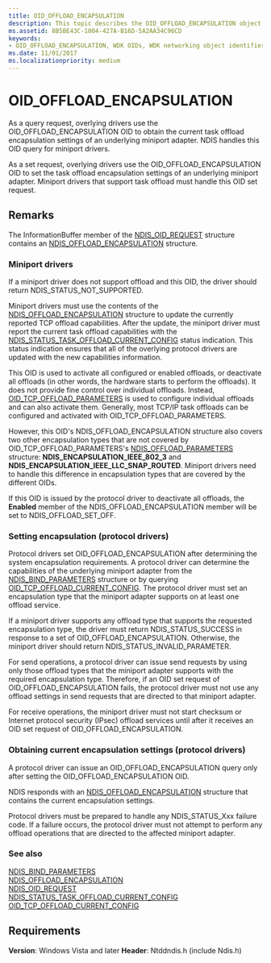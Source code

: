 ```yaml
---
title: OID_OFFLOAD_ENCAPSULATION
description: This topic describes the OID_OFFLOAD_ENCAPSULATION object identifier (OID). 
ms.assetid: 8B5BE43C-1004-427A-B16D-5A2AA34C96CD
keywords:
- OID_OFFLOAD_ENCAPSULATION, WDK OIDs, WDK networking object identifiers, WDK networking OIDs
ms.date: 11/01/2017
ms.localizationpriority: medium
---
```


# OID_OFFLOAD_ENCAPSULATION

As a query request, overlying drivers use the OID_OFFLOAD_ENCAPSULATION OID to obtain the current task offload encapsulation settings of an underlying miniport adapter. NDIS handles this OID query for miniport drivers.

As a set request, overlying drivers use the OID_OFFLOAD_ENCAPSULATION OID to set the task offload encapsulation settings of an underlying miniport adapter. Miniport drivers that support task offload must handle this OID set request.

## Remarks

The InformationBuffer member of the [NDIS_OID_REQUEST](/windows-hardware/drivers/ddi/ndis/ns-ndis-_ndis_oid_request) structure contains an [NDIS_OFFLOAD_ENCAPSULATION](/windows-hardware/drivers/ddi/encapsulationconfig/ns-encapsulationconfig-ndis_offload_encapsulation) structure.

### Miniport drivers

If a miniport driver does not support offload and this OID, the driver should return NDIS_STATUS_NOT_SUPPORTED.

Miniport drivers must use the contents of the [NDIS_OFFLOAD_ENCAPSULATION](/windows-hardware/drivers/ddi/encapsulationconfig/ns-encapsulationconfig-ndis_offload_encapsulation) structure to update the currently reported TCP offload capabilities. After the update, the miniport driver must report the current task offload capabilities with the [NDIS_STATUS_TASK_OFFLOAD_CURRENT_CONFIG](ndis-status-task-offload-current-config.md) status indication. This status indication ensures that all of the overlying protocol drivers are updated with the new capabilities information.

This OID is used to activate all configured or enabled offloads, or deactivate all offloads (in other words, the hardware starts to perform the offloads). It does not provide fine control over individual offloads. Instead, [OID_TCP_OFFLOAD_PARAMETERS](oid-tcp-offload-parameters.md) is used to configure individual offloads and can also activate them. Generally, most TCP/IP task offloads can be configured and activated with OID_TCP_OFFLOAD_PARAMETERS.

However, this OID's NDIS_OFFLOAD_ENCAPSULATION structure also covers two other encapsulation types that are not covered by OID_TCP_OFFLOAD_PARAMETERS's [NDIS_OFFLOAD_PARAMETERS](/windows-hardware/drivers/ddi/ntddndis/ns-ntddndis-_ndis_offload_parameters) structure: **NDIS_ENCAPSULATION_IEEE_802_3** and **NDIS_ENCAPSULATION_IEEE_LLC_SNAP_ROUTED**. Miniport drivers need to handle this difference in encapsulation types that are covered by the different OIDs.

If this OID is issued by the protocol driver to deactivate all offloads, the **Enabled** member of the NDIS_OFFLOAD_ENCAPSULATION member will be set to NDIS_OFFLOAD_SET_OFF.

### Setting encapsulation (protocol drivers)

Protocol drivers set OID_OFFLOAD_ENCAPSULATION after determining the system encapsulation requirements. A protocol driver can determine the capabilities of the underlying miniport adapter from the [NDIS_BIND_PARAMETERS](/windows-hardware/drivers/ddi/ndis/ns-ndis-_ndis_bind_parameters) structure or by querying [OID_TCP_OFFLOAD_CURRENT_CONFIG](oid-tcp-offload-current-config.md). The protocol driver must set an encapsulation type that the miniport adapter supports on at least one offload service.

If a miniport driver supports any offload type that supports the requested encapsulation type, the driver must return NDIS_STATUS_SUCCESS in response to a set of OID_OFFLOAD_ENCAPSULATION. Otherwise, the miniport driver should return NDIS_STATUS_INVALID_PARAMETER.

For send operations, a protocol driver can issue send requests by using only those offload types that the miniport adapter supports with the required encapsulation type. Therefore, if an OID set request of OID_OFFLOAD_ENCAPSULATION fails, the protocol driver must not use any offload settings in send requests that are directed to that miniport adapter.

For receive operations, the miniport driver must not start checksum or Internet protocol security (IPsec) offload services until after it receives an OID set request of OID_OFFLOAD_ENCAPSULATION.

### Obtaining current encapsulation settings (protocol drivers)

A protocol driver can issue an OID_OFFLOAD_ENCAPSULATION query only after setting the OID_OFFLOAD_ENCAPSULATION OID.

NDIS responds with an [NDIS_OFFLOAD_ENCAPSULATION](/windows-hardware/drivers/ddi/encapsulationconfig/ns-encapsulationconfig-ndis_offload_encapsulation) structure that contains the current encapsulation settings.

Protocol drivers must be prepared to handle any NDIS_STATUS_Xxx failure code. If a failure occurs, the protocol driver must not attempt to perform any offload operations that are directed to the affected miniport adapter.

### See also

[NDIS_BIND_PARAMETERS](/windows-hardware/drivers/ddi/ndis/ns-ndis-_ndis_bind_parameters)  
[NDIS_OFFLOAD_ENCAPSULATION](/windows-hardware/drivers/ddi/encapsulationconfig/ns-encapsulationconfig-ndis_offload_encapsulation)  
[NDIS_OID_REQUEST](/windows-hardware/drivers/ddi/ndis/ns-ndis-_ndis_oid_request)  
[NDIS_STATUS_TASK_OFFLOAD_CURRENT_CONFIG](ndis-status-task-offload-current-config.md)  
[OID_TCP_OFFLOAD_CURRENT_CONFIG](oid-tcp-offload-current-config.md)

## Requirements

**Version**: Windows Vista and later
**Header**: Ntddndis.h (include Ndis.h)